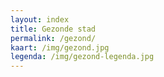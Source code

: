 ```yaml
---
layout: index
title: Gezonde stad
permalink: /gezond/
kaart: /img/gezond.jpg
legenda: /img/gezond-legenda.jpg 
---
```

